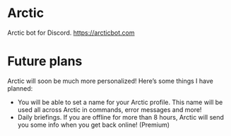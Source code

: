 # Arctic
Arctic bot for Discord. https://arcticbot.com

# Future plans
Arctic will soon be much more personalized! Here’s some things I have planned:
- You will be able to set a name for your Arctic profile. This name will be used all across Arctic in commands, error messages and more!
- Daily briefings. If you are offline for more than 8 hours, Arctic will send you some info when you get back online! (Premium)
